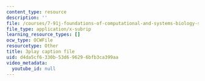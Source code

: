 ```yaml
---
content_type: resource
description: ''
file: /courses/7-91j-foundations-of-computational-and-systems-biology-spring-2014/d4da5cf6330b53d696296bfb3ca399aa_lJzybEXmIj0.vtt
file_type: application/x-subrip
learning_resource_types: []
ocw_type: OCWFile
resourcetype: Other
title: 3play caption file
uid: d4da5cf6-330b-53d6-9629-6bfb3ca399aa
video_metadata:
  youtube_id: null
---
```

